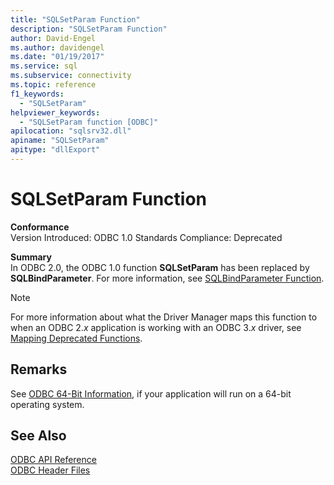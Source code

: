 ```yaml
---
title: "SQLSetParam Function"
description: "SQLSetParam Function"
author: David-Engel
ms.author: davidengel
ms.date: "01/19/2017"
ms.service: sql
ms.subservice: connectivity
ms.topic: reference
f1_keywords:
  - "SQLSetParam"
helpviewer_keywords:
  - "SQLSetParam function [ODBC]"
apilocation: "sqlsrv32.dll"
apiname: "SQLSetParam"
apitype: "dllExport"
---
```

# SQLSetParam Function
**Conformance**  
 Version Introduced: ODBC 1.0 Standards Compliance: Deprecated  
  
 **Summary**  
 In ODBC 2.0, the ODBC 1.0 function **SQLSetParam** has been replaced by **SQLBindParameter**. For more information, see [SQLBindParameter Function](../../../odbc/reference/syntax/sqlbindparameter-function.md).  
  
> [!NOTE]  
>  For more information about what the Driver Manager maps this function to when an ODBC 2.*x* application is working with an ODBC 3.*x* driver, see [Mapping Deprecated Functions](../../../odbc/reference/appendixes/mapping-deprecated-functions.md).  
  
## Remarks  
 See [ODBC 64-Bit Information](../../../odbc/reference/odbc-64-bit-information.md), if your application will run on a 64-bit operating system.  
  
## See Also  
 [ODBC API Reference](../../../odbc/reference/syntax/odbc-api-reference.md)   
 [ODBC Header Files](../../../odbc/reference/install/odbc-header-files.md)

